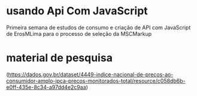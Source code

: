 # usando Api Com JavaScript
Primeira semana de estudos de consumo e criação de API com JavaScript de ErosMLima para o processo de seleção da MSCMarkup




# material de pesquisa


(https://dados.gov.br/dataset/4449-indice-nacional-de-precos-ao-consumidor-amplo-ipca-precos-monitorados-total/resource/c058db6b-e0ff-435e-8c34-a97dd4e2c9aa)


<!--json_serie-sgs-4449

URL: http://api.bcb.gov.br/dados/serie/bcdata.sgs.4449/dados?formato=json

Interface json do serviço BCData/SGS - Sistema Gerenciador de Séries Temporais.

Para acessar o serviço é necessário utilizar o endereço padrão e informar os seguintes parâmetros:

Endereço padrão:http://api.bcb.gov.br/dados/serie/bcdata.sgs.{codigo_serie}/dados?formato=json&dataInicial={dataInicial}&dataFinal={dataFinal}

Parâmetros:

    codigo_Serie (obrigatório): parâmetro numérico que representa o código da série a ser consultada.

    dataInicial (opcional): parâmetro textual que representa a data de início da consulta, no formato dd/MM/aaaa.

    dataFinal (opcional): parâmetro textual que representa a data final da consulta, no formato dd/MM/aaaa.

O serviço permite também recuperar os N últimos valores de uma determinada série:

http://api.bcb.gov.br/dados/serie/bcdata.sgs.{codigo_serie}/dados/ultimos/{N}?formato=json

Alguns exemplos de URLs:

    http://api.bcb.gov.br/dados/serie/bcdata.sgs.4449/dados?formato=json&dataInicial=01/01/2010&dataFinal=31/12/2016

    http://api.bcb.gov.br/dados/serie/bcdata.sgs.4449/dados?formato=json

    http://api.bcb.gov.br/dados/serie/bcdata.sgs.4449/dados/ultimos/10?formato=json-->

